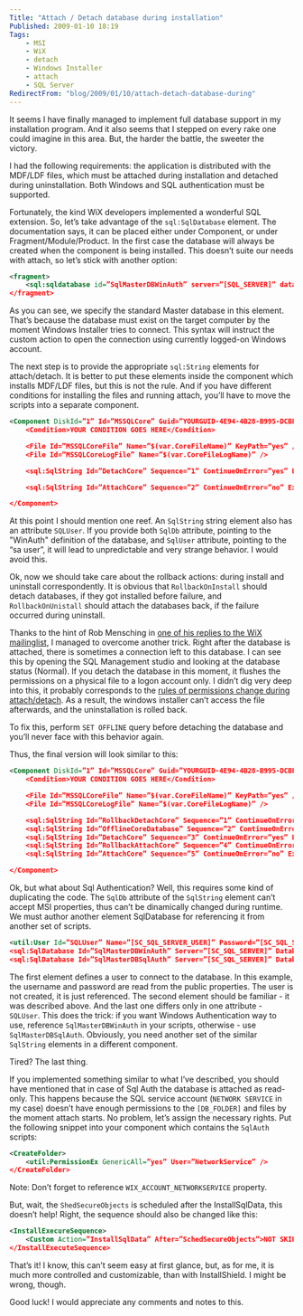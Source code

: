 ```yaml
---
Title: "Attach / Detach database during installation"
Published: 2009-01-10 18:19
Tags:
    - MSI
    - WiX
    - detach
    - Windows Installer
    - attach
    - SQL Server
RedirectFrom: "blog/2009/01/10/attach-detach-database-during"
---
```


It seems I have finally managed to implement full database support in my installation program. And it also seems that I stepped on every rake one could imagine in this area. But, the harder the battle, the sweeter the victory.

I had the following requirements: the application is distributed with the MDF/LDF files, which must be attached during installation and detached during uninstallation. Both Windows and SQL authentication must be supported.

Fortunately, the kind WiX developers implemented a wonderful SQL extension. So, let’s take advantage of the `sql:SqlDatabase` element. The documentation says, it can be placed either under Component, or under Fragment/Module/Product. In the first case the database will always be created when the component is being installed. This doesn’t suite our needs with attach, so let’s stick with another option:

```XML
<fragment>
    <sql:sqldatabase id=”SqlMasterDBWinAuth” server=”[SQL_SERVER]” database=”master” />
</fragment>
```

As you can see, we specify the standard Master database in this element. That’s because the database must exist on the target computer by the moment Windows Installer tries to connect. This syntax will instruct the custom action to open the connection using currently logged-on Windows account.

The next step is to provide the appropriate `sql:String` elements for attach/detach. It is better to put these elements inside the component which installs MDF/LDF files, but this is not the rule. And if you have different conditions for installing the files and running attach, you’ll have to move the scripts into a separate component.

```XML
<Component DiskId=”1” Id=”MSSQLCore” Guid=”YOURGUID-4E94-4B28-B995-DCBFD50B9F07”>
    <Condition>YOUR CONDITION GOES HERE</Condition>

    <File Id=”MSSQLCoreFile” Name=”$(var.CoreFileName)” KeyPath=”yes” />
    <File Id=”MSSQLCoreLogFile” Name=”$(var.CoreFileLogName)” />

    <sql:SqlString Id=”DetachCore” Sequence=”1” ContinueOnError=”yes” ExecuteOnUninstall=”yes” SqlDb=”SqlMasterDBWinAuth” SQL=”EXEC master.dbo.sp_detach_db @dbname = N’[INSTANCENAME]Core’, @skipchecks=N’true’” />

    <sql:SqlString Id=”AttachCore” Sequence=”2” ContinueOnError=”no” ExecuteOnInstall=”yes” SqlDb=”SqlMasterDBWinAuth” SQL=”CREATE DATABASE [\[][INSTANCENAME]Core[\]] ON ( FILENAME = N’[DB_FOLDER]$(var.CoreFileName)’ ), ( FILENAME = N’[DB_FOLDER]$(var.CoreFileLogName)’ ) FOR ATTACH” />

</Component>
```

At this point I should mention one reef. An `SqlString` string element also has an attribute `SQLUser`. If you provide both `SqlDb` attribute, pointing to the "WinAuth" definition of the database, and `SqlUser` attribute, pointing to the “sa user”, it will lead to unpredictable and very strange behavior. I would avoid this.

Ok, now we should take care about the rollback actions: during install and uninstall correspondently. It is obvious that `RollbackOnInstall` should detach databases, if they got installed before failure, and `RollbackOnUnistall` should attach the databases back, if the failure occurred during uninstall.

Thanks to the hint of Rob Mensching in [one of his replies to the WiX mailinglist](http://www.mail-archive.com/wix-users@lists.sourceforge.net/msg18212.html), I managed to overcome another trick. Right after the database is attached, there is sometimes a connection left to this database. I can see this by opening the SQL Management studio and looking at the database status (Normal). If you detach the database in this moment, it flushes the permissions on a physical file to a logon account only. I didn’t dig very deep into this, it probably corresponds to the [rules of permissions change during attach/detach](http://msdn.microsoft.com/en-us/library/ms189128.aspx). As a result, the windows installer can’t access the file afterwards, and the uninstallation is rolled back.

To fix this, perform `SET OFFLINE` query before detaching the database and you’ll never face with this behavior again.

Thus, the final version will look similar to this:

```XML
<Component DiskId=”1” Id=”MSSQLCore” Guid=”YOURGUID-4E94-4B28-B995-DCBFD50B9F07”>
    <Condition>YOUR CONDITION GOES HERE</Condition>

    <File Id=”MSSQLCoreFile” Name=”$(var.CoreFileName)” KeyPath=”yes” />
    <File Id=”MSSQLCoreLogFile” Name=”$(var.CoreFileLogName)” />

    <sql:SqlString Id=”RollbackDetachCore” Sequence=”1” ContinueOnError=”yes” RollbackOnUninstall=”yes” SqlDb=”SqlMasterDBWinAuth” SQL=”CREATE DATABASE [\[][INSTANCENAME]Core[\]] ON ( FILENAME = N’[DB_FOLDER]$(var.CoreFileName)’ ), ( FILENAME = N’[DB_FOLDER]$(var.CoreFileLogName)’ ) FOR ATTACH” />
    <sql:SqlString Id=”OfflineCoreDatabase” Sequence=”2” ContinueOnError=”yes” ExecuteOnUninstall=”yes” SqlDb=”SqlMasterDBWinAuth” SQL=”ALTER DATABASE [\[][INSTANCENAME]Core[\]] SET OFFLINE WITH ROLLBACK IMMEDIATE” />
    <sql:SqlString Id=”DetachCore” Sequence=”3” ContinueOnError=”yes” ExecuteOnUninstall=”yes” SqlDb=”SqlMasterDBWinAuth” SQL=”EXEC master.dbo.sp_detach_db @dbname = N’[INSTANCENAME]Core’, @skipchecks=N’true’” />
    <sql:SqlString Id=”RollbackAttachCore” Sequence=”4” ContinueOnError=”yes” RollbackOnInstall=”yes” SqlDb=”SqlMasterDBWinAuth” SQL=”EXEC master.dbo.sp_detach_db @dbname = N’[INSTANCENAME]Core’, @skipchecks=N’true’” />
    <sql:SqlString Id=”AttachCore” Sequence=”5” ContinueOnError=”no” ExecuteOnInstall=”yes” SqlDb=”SqlMasterDBWinAuth” SQL=”CREATE DATABASE [\[][INSTANCENAME]Core[\]] ON ( FILENAME = N’[DB_FOLDER]$(var.CoreFileName)’ ), ( FILENAME = N’[DB_FOLDER]$(var.CoreFileLogName)’ ) FOR ATTACH” />

</Component>
```

Ok, but what about Sql Authentication? Well, this requires some kind of duplicating the code. The `SqlDb` attribute of the `SqlString` element can’t accept MSI properties, thus can’t be dinamically changed during runtime. We must author another element SqlDatabase for referencing it from another set of scripts.

```XML
<util:User Id=”SQLUser” Name=”[SC_SQL_SERVER_USER]” Password=”[SC_SQL_SERVER_PASSWORD]” />
<sql:SqlDatabase Id=”SqlMasterDBWinAuth” Server=”[SC_SQL_SERVER]” Database=”master” />
<sql:SqlDatabase Id=”SqlMasterDBSqlAuth” Server=”[SC_SQL_SERVER]” Database=”master” User=”SQLUser” />
```

The first element defines a user to connect to the database. In this example, the username and password are read from the public properties. The user is not created, it is just referenced. The second element should be familiar - it was described above. And the last one differs only in one attribute - `SQLUser`.
This does the trick: if you want Windows Authentication way to use, reference `SqlMasterDBWinAuth` in your scripts, otherwise - use `SqlMasterDBSqlAuth`. Obviously, you need another set of the similar `SqlString` elements in a different component.

Tired? The last thing.

If you implemented something similar to what I’ve described, you should have mentioned that in case of Sql Auth the database is attached as read-only. This happens because the SQL service account (`NETWORK SERVICE` in my case) doesn’t have enough permissions to the `[DB_FOLDER]` and files by the moment attach starts.
No problem, let’s assign the necessary rights. Put the following snippet into your component which contains the `SqlAuth` scripts:

```XML
<CreateFolder>
    <util:PermissionEx GenericAll=”yes” User=”NetworkService” />
</CreateFolder>
```

Note: Don’t forget to reference `WIX_ACCOUNT_NETWORKSERVICE` property.

But, wait, the `ShedSecureObjects` is scheduled after the InstallSqlData, this doesn’t help!
Right, the sequence should also be changed like this:

```XML
<InstallExecureSequence>
    <Custom Action=”InstallSqlData” After=”SchedSecureObjects”>NOT SKIPINSTALLSQLDATA AND VersionNT > 400</Custom>
</InstallExecuteSequence>
```

That’s it! I know, this can’t seem easy at first glance, but, as for me, it is much more controlled and customizable, than with InstallShield. I might be wrong, though.

Good luck! I would appreciate any comments and notes to this.

